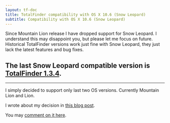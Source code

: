 ```yaml
---
layout: tf-doc
title: TotalFinder compatibility with OS X 10.6 (Snow Leopard)
subtitle: Compatibility with OS X 10.6 (Snow Leopard)
---
```


Since Mountain Lion release I have dropped support for Snow Leopard. I understand this may disappoint you, but please let me focus on future. Historical TotalFinder versions work just fine with Snow Leopard, they just lack the latest features and bug fixes.

## The last Snow Leopard compatible version is [TotalFinder 1.3.4](https://totalfinder.binaryage.com/changes#1.3.4).

---

I simply decided to support only last two OS versions. Currently Mountain Lion and Lion.

I wrote about my decision in [this blog post](https://blog.binaryage.com/totalfinder-runs-with-mountain-lions).

You may [comment on it here](https://getsatisfaction.com/binaryage/topics/snow_leopard_not_supported_1_3_6).
